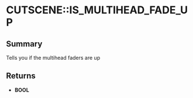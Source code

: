 # CUTSCENE::IS_MULTIHEAD_FADE_UP

## Summary
Tells you if the multihead faders are up

## Returns
* **BOOL**